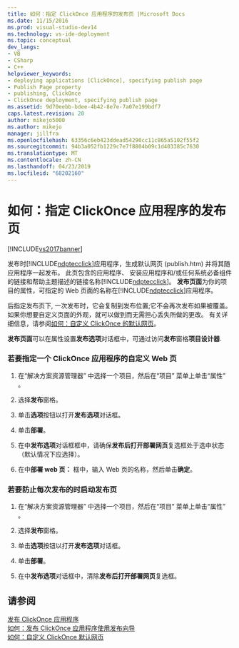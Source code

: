 ```yaml
---
title: 如何：指定 ClickOnce 应用程序的发布页 |Microsoft Docs
ms.date: 11/15/2016
ms.prod: visual-studio-dev14
ms.technology: vs-ide-deployment
ms.topic: conceptual
dev_langs:
- VB
- CSharp
- C++
helpviewer_keywords:
- deploying applications [ClickOnce], specifying publish page
- Publish Page property
- publishing, ClickOnce
- ClickOnce deployment, specifying publish page
ms.assetid: 9d70eebb-bdee-4b42-8e7e-7a07e199bdf7
caps.latest.revision: 20
author: mikejo5000
ms.author: mikejo
manager: jillfra
ms.openlocfilehash: 63356c6eb423ddead54290cc11c865a5102f55f2
ms.sourcegitcommit: 94b3a052fb1229c7e7f8804b09c1d403385c7630
ms.translationtype: MT
ms.contentlocale: zh-CN
ms.lasthandoff: 04/23/2019
ms.locfileid: "68202160"
---
```

# <a name="how-to-specify-a-publish-page-for-a-clickonce-application"></a>如何：指定 ClickOnce 应用程序的发布页
[!INCLUDE[vs2017banner](../includes/vs2017banner.md)]

发布时[!INCLUDE[ndptecclick](../includes/ndptecclick-md.md)]应用程序，生成默认网页 (publish.htm) 并将其随应用程序一起发布。 此页包含的应用程序、 安装应用程序和/或任何系统必备组件的链接和帮助主题描述的链接名称[!INCLUDE[ndptecclick](../includes/ndptecclick-md.md)]。 **发布页面**为你的项目的属性，可指定的 Web 页面的名称在[!INCLUDE[ndptecclick](../includes/ndptecclick-md.md)]应用程序。  
  
 后指定发布页下, 一次发布时，它会复制到发布位置;它不会再次发布如果被覆盖。 如果你想要自定义页面的外观，就可以做到而无需担心丢失所做的更改。 有关详细信息，请参阅[如何：自定义 ClickOnce 的默认网页](../deployment/how-to-customize-the-default-web-page-for-a-clickonce-application.md)。  
  
 **发布页面**可以在属性设置**发布选项**对话框中，可通过访问**发布**窗格**项目设计器**.  
  
### <a name="to-specify-a-custom-web-page-for-a-clickonce-application"></a>若要指定一个 ClickOnce 应用程序的自定义 Web 页  
  
1. 在“解决方案资源管理器”  中选择一个项目，然后在“项目”  菜单上单击“属性”  。  
  
2. 选择**发布**窗格。  
  
3. 单击**选项**按钮以打开**发布选项**对话框。  
  
4. 单击**部署**。  
  
5. 在中**发布选项**对话框框中，请确保**发布后打开部署网页**复选框处于选中状态 （默认情况下应选择）。  
  
6. 在中**部署 web 页：** 框中，输入 Web 页的名称，然后单击**确定**。  
  
### <a name="to-prevent-the-publish-page-from-launching-each-time-you-publish"></a>若要防止每次发布的时启动发布页  
  
1. 在“解决方案资源管理器”  中选择一个项目，然后在“项目”  菜单上单击“属性”  。  
  
2. 选择**发布**窗格。  
  
3. 单击**选项**按钮以打开**发布选项**对话框。  
  
4. 单击**部署**。  
  
5. 在中**发布选项**对话框中，清除**发布后打开部署网页**复选框。  
  
## <a name="see-also"></a>请参阅  
 [发布 ClickOnce 应用程序](../deployment/publishing-clickonce-applications.md)   
 [如何：发布 ClickOnce 应用程序使用发布向导](../deployment/how-to-publish-a-clickonce-application-using-the-publish-wizard.md)   
 [如何：自定义 ClickOnce 默认网页](../deployment/how-to-customize-the-default-web-page-for-a-clickonce-application.md)
